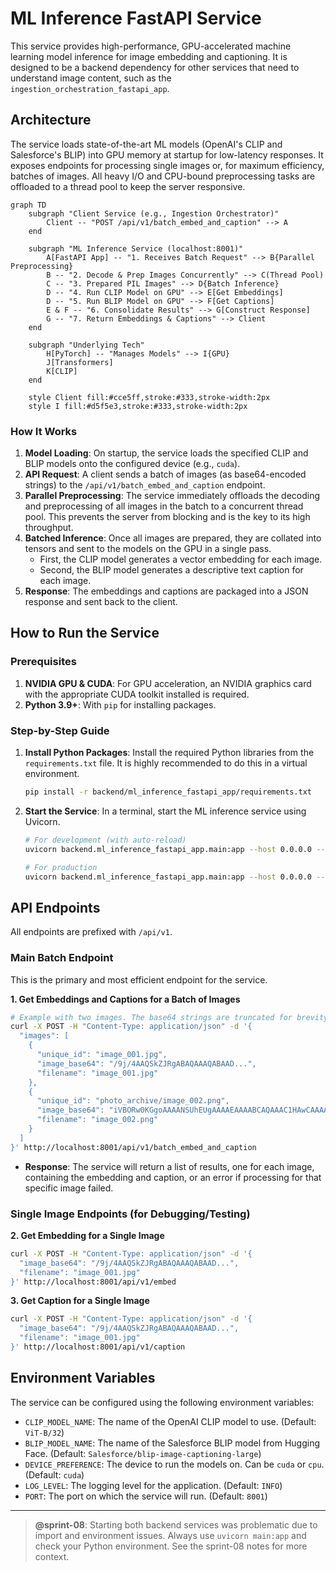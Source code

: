# ML Inference FastAPI Service

This service provides high-performance, GPU-accelerated machine learning model inference for image embedding and captioning. It is designed to be a backend dependency for other services that need to understand image content, such as the `ingestion_orchestration_fastapi_app`.

## Architecture

The service loads state-of-the-art ML models (OpenAI's CLIP and Salesforce's BLIP) into GPU memory at startup for low-latency responses. It exposes endpoints for processing single images or, for maximum efficiency, batches of images. All heavy I/O and CPU-bound preprocessing tasks are offloaded to a thread pool to keep the server responsive.

```mermaid
graph TD
    subgraph "Client Service (e.g., Ingestion Orchestrator)"
        Client -- "POST /api/v1/batch_embed_and_caption" --> A
    end

    subgraph "ML Inference Service (localhost:8001)"
        A[FastAPI App] -- "1. Receives Batch Request" --> B{Parallel Preprocessing}
        B -- "2. Decode & Prep Images Concurrently" --> C(Thread Pool)
        C -- "3. Prepared PIL Images" --> D{Batch Inference}
        D -- "4. Run CLIP Model on GPU" --> E[Get Embeddings]
        D -- "5. Run BLIP Model on GPU" --> F[Get Captions]
        E & F -- "6. Consolidate Results" --> G[Construct Response]
        G -- "7. Return Embeddings & Captions" --> Client
    end

    subgraph "Underlying Tech"
        H[PyTorch] -- "Manages Models" --> I{GPU}
        J[Transformers]
        K[CLIP]
    end

    style Client fill:#cce5ff,stroke:#333,stroke-width:2px
    style I fill:#d5f5e3,stroke:#333,stroke-width:2px
```

### How It Works

1.  **Model Loading**: On startup, the service loads the specified CLIP and BLIP models onto the configured device (e.g., `cuda`).
2.  **API Request**: A client sends a batch of images (as base64-encoded strings) to the `/api/v1/batch_embed_and_caption` endpoint.
3.  **Parallel Preprocessing**: The service immediately offloads the decoding and preprocessing of all images in the batch to a concurrent thread pool. This prevents the server from blocking and is the key to its high throughput.
4.  **Batched Inference**: Once all images are prepared, they are collated into tensors and sent to the models on the GPU in a single pass.
    *   First, the CLIP model generates a vector embedding for each image.
    *   Second, the BLIP model generates a descriptive text caption for each image.
5.  **Response**: The embeddings and captions are packaged into a JSON response and sent back to the client.

## How to Run the Service

### Prerequisites

1.  **NVIDIA GPU & CUDA**: For GPU acceleration, an NVIDIA graphics card with the appropriate CUDA toolkit installed is required.
2.  **Python 3.9+**: With `pip` for installing packages.

### Step-by-Step Guide

1.  **Install Python Packages**: Install the required Python libraries from the `requirements.txt` file. It is highly recommended to do this in a virtual environment.

    ```bash
    pip install -r backend/ml_inference_fastapi_app/requirements.txt
    ```

2.  **Start the Service**: In a terminal, start the ML inference service using Uvicorn.

    ```bash
    # For development (with auto-reload)
    uvicorn backend.ml_inference_fastapi_app.main:app --host 0.0.0.0 --port 8001 --reload

    # For production
    uvicorn backend.ml_inference_fastapi_app.main:app --host 0.0.0.0 --port 8001
    ```

## API Endpoints

All endpoints are prefixed with `/api/v1`.

### Main Batch Endpoint

This is the primary and most efficient endpoint for the service.

**1. Get Embeddings and Captions for a Batch of Images**
```bash
# Example with two images. The base64 strings are truncated for brevity.
curl -X POST -H "Content-Type: application/json" -d '{
  "images": [
    {
      "unique_id": "image_001.jpg",
      "image_base64": "/9j/4AAQSkZJRgABAQAAAQABAAD...",
      "filename": "image_001.jpg"
    },
    {
      "unique_id": "photo_archive/image_002.png",
      "image_base64": "iVBORw0KGgoAAAANSUhEUgAAAAEAAAABCAQAAAC1HAwCAAAAC0lEQVR42mNkYAAAAAYAAjCB0C8AAAAASUVORK5CYII=",
      "filename": "image_002.png"
    }
  ]
}' http://localhost:8001/api/v1/batch_embed_and_caption
```

-   **Response**: The service will return a list of results, one for each image, containing the embedding and caption, or an error if processing for that specific image failed.

### Single Image Endpoints (for Debugging/Testing)

**2. Get Embedding for a Single Image**
```bash
curl -X POST -H "Content-Type: application/json" -d '{
  "image_base64": "/9j/4AAQSkZJRgABAQAAAQABAAD...",
  "filename": "image_001.jpg"
}' http://localhost:8001/api/v1/embed
```

**3. Get Caption for a Single Image**
```bash
curl -X POST -H "Content-Type: application/json" -d '{
  "image_base64": "/9j/4AAQSkZJRgABAQAAAQABAAD...",
  "filename": "image_001.jpg"
}' http://localhost:8001/api/v1/caption
```

## Environment Variables

The service can be configured using the following environment variables:

-   `CLIP_MODEL_NAME`: The name of the OpenAI CLIP model to use. (Default: `ViT-B/32`)
-   `BLIP_MODEL_NAME`: The name of the Salesforce BLIP model from Hugging Face. (Default: `Salesforce/blip-image-captioning-large`)
-   `DEVICE_PREFERENCE`: The device to run the models on. Can be `cuda` or `cpu`. (Default: `cuda`)
-   `LOG_LEVEL`: The logging level for the application. (Default: `INFO`)
-   `PORT`: The port on which the service will run. (Default: `8001`)

---

> **@sprint-08**: Starting both backend services was problematic due to import and environment issues. Always use `uvicorn main:app` and check your Python environment. See the sprint-08 notes for more context. 